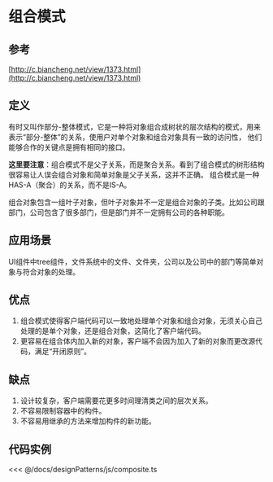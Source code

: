 # 组合模式

## 参考

[http://c.biancheng.net/view/1373.html](http://c.biancheng.net/view/1373.html)

## 定义

有时又叫作部分-整体模式，它是一种将对象组合成树状的层次结构的模式，用来表示“部分-整体”的关系，使用户对单个对象和组合对象具有一致的访问性，
他们能够合作的关键点是拥有相同的接口。

**这里要注意**：组合模式不是父子关系，而是聚合关系。看到了组合模式的树形结构很容易让人误会组合对象和简单对象是父子关系，这并不正确。
组合模式是一种HAS-A（聚合）的关系，而不是IS-A。

组合对象包含一组叶子对象，但叶子对象并不一定是组合对象的子类。比如公司跟部门，公司包含了很多部门，但是部门并不一定拥有公司的各种职能。

## 应用场景

UI组件中tree组件，文件系统中的文件、文件夹，公司以及公司中的部门等简单对象与符合对象的处理。

## 优点

1. 组合模式使得客户端代码可以一致地处理单个对象和组合对象，无须关心自己处理的是单个对象，还是组合对象，这简化了客户端代码。
2. 更容易在组合体内加入新的对象，客户端不会因为加入了新的对象而更改源代码，满足“开闭原则”。

## 缺点

1. 设计较复杂，客户端需要花更多时间理清类之间的层次关系。
2. 不容易限制容器中的构件。
3. 不容易用继承的方法来增加构件的新功能。

## 代码实例

<composite />

<<< @/docs/designPatterns/js/composite.ts